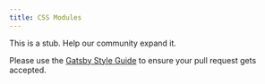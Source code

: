 ```yaml
---
title: CSS Modules
---
```


This is a stub. Help our community expand it.

Please use the [Gatsby Style Guide](/docs/gatsby-style-guide/) to ensure your
pull request gets accepted.
